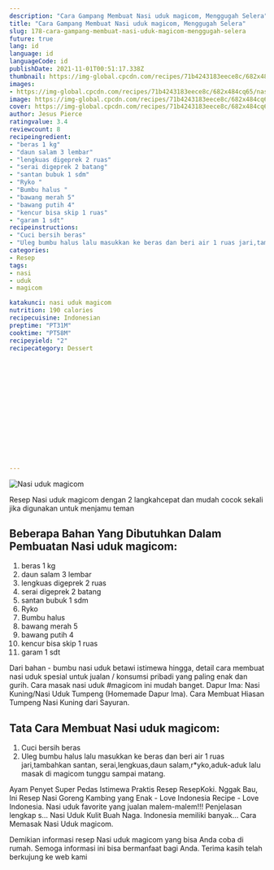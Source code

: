 ```yaml
---
description: "Cara Gampang Membuat Nasi uduk magicom, Menggugah Selera"
title: "Cara Gampang Membuat Nasi uduk magicom, Menggugah Selera"
slug: 178-cara-gampang-membuat-nasi-uduk-magicom-menggugah-selera
future: true
lang: id
language: id
languageCode: id
publishDate: 2021-11-01T00:51:17.338Z 
thumbnail: https://img-global.cpcdn.com/recipes/71b4243183eece8c/682x484cq65/nasi-uduk-magicom-foto-resep-utama.webp
images:
- https://img-global.cpcdn.com/recipes/71b4243183eece8c/682x484cq65/nasi-uduk-magicom-foto-resep-utama.webp
image: https://img-global.cpcdn.com/recipes/71b4243183eece8c/682x484cq65/nasi-uduk-magicom-foto-resep-utama.webp
cover: https://img-global.cpcdn.com/recipes/71b4243183eece8c/682x484cq65/nasi-uduk-magicom-foto-resep-utama.webp
author: Jesus Pierce
ratingvalue: 3.4
reviewcount: 8
recipeingredient:
- "beras 1 kg"
- "daun salam 3 lembar"
- "lengkuas digeprek 2 ruas"
- "serai digeprek 2 batang"
- "santan bubuk 1 sdm"
- "Ryko "
- "Bumbu halus "
- "bawang merah 5"
- "bawang putih 4"
- "kencur bisa skip 1 ruas"
- "garam 1 sdt"
recipeinstructions:
- "Cuci bersih beras"
- "Uleg bumbu halus lalu masukkan ke beras dan beri air 1 ruas jari,tambahkan santan, serai,lengkuas,daun salam,r*yko,aduk-aduk lalu masak di magicom tunggu sampai matang."
categories:
- Resep
tags:
- nasi
- uduk
- magicom

katakunci: nasi uduk magicom 
nutrition: 190 calories
recipecuisine: Indonesian
preptime: "PT31M"
cooktime: "PT58M"
recipeyield: "2"
recipecategory: Dessert


     
    
    
    
    
    
    
    
    
    
    
      
    
---
```



![Nasi uduk magicom](https://img-global.cpcdn.com/recipes/71b4243183eece8c/682x484cq65/nasi-uduk-magicom-foto-resep-utama.webp)

Resep Nasi uduk magicom    dengan 2 langkahcepat dan mudah cocok sekali jika digunakan untuk menjamu teman

<!--inarticleads1-->

## Beberapa Bahan Yang Dibutuhkan Dalam Pembuatan Nasi uduk magicom:

1. beras 1 kg
1. daun salam 3 lembar
1. lengkuas digeprek 2 ruas
1. serai digeprek 2 batang
1. santan bubuk 1 sdm
1. Ryko 
1. Bumbu halus 
1. bawang merah 5
1. bawang putih 4
1. kencur bisa skip 1 ruas
1. garam 1 sdt

Dari bahan - bumbu nasi uduk betawi istimewa hingga, detail cara membuat nasi uduk spesial untuk jualan / konsumsi pribadi yang paling enak dan gurih. Cara masak nasi uduk #magicom ini mudah banget. Dapur Ima: Nasi Kuning/Nasi Uduk Tumpeng (Homemade Dapur Ima). Cara Membuat Hiasan Tumpeng Nasi Kuning dari Sayuran. 

<!--inarticleads2-->

## Tata Cara Membuat Nasi uduk magicom:

1. Cuci bersih beras
1. Uleg bumbu halus lalu masukkan ke beras dan beri air 1 ruas jari,tambahkan santan, serai,lengkuas,daun salam,r*yko,aduk-aduk lalu masak di magicom tunggu sampai matang.


Ayam Penyet Super Pedas Istimewa Praktis Resep ResepKoki. Nggak Bau, Ini Resep Nasi Goreng Kambing yang Enak - Love Indonesia Recipe - Love Indonesia. Nasi uduk favorite yang jualan malem-malem!!! Penjelasan lengkap s… Nasi Uduk Kulit Buah Naga. Indonesia memiliki banyak… Cara Memasak Nasi Uduk magicom. 

Demikian informasi  resep Nasi uduk magicom   yang bisa Anda coba di rumah. Semoga informasi ini bisa bermanfaat bagi Anda. Terima kasih telah berkujung ke web kami
